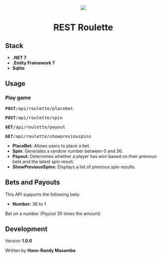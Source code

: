 <center>
<img src="/static/assets/img/bg.jpg" />

# REST Roulette

</center>

## Stack
- <b>.NET 7</b>
- <b>.Entity Framework 7</b>
- <b>Sqlite</b>


## Usage

### Play game
<pre><b>POST</b>/api/roulette/placebet</pre>
<pre><b>POST</b>/api/roulette/spin</pre>
<pre><b>GET</b>/api/roulette/payout</pre>
<pre><b>GET</b>/api/roulette/showpreviouspins</pre>

- <b>PlaceBet:</b> Allows users to place a bet.
- <b>Spin:</b> Generates a random number between 0 and 36.
- <b>Payout:</b> Determines whether a player has won based on their previous bets and the latest spin result.
- <b>ShowPreviousSpins:</b> Displays a list of previous spin results.

## Bets and Payouts
This API supports the following bets:
- <b>Number:</b> 36 to 1

Bet on a number (Payout 35 times the amount)


## Development
Version <b>1.0.0</b>

Written by <b>Hans-Randy Masamba</b>

